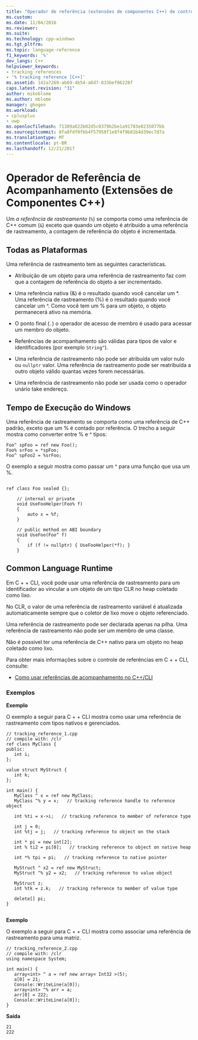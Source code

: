 ```yaml
---
title: "Operador de referência (extensões de componentes C++) de controle | Microsoft Docs"
ms.custom: 
ms.date: 11/04/2016
ms.reviewer: 
ms.suite: 
ms.technology: cpp-windows
ms.tgt_pltfrm: 
ms.topic: language-reference
f1_keywords: '%'
dev_langs: C++
helpviewer_keywords:
- tracking references
- '% tracking reference [C++]'
ms.assetid: 142a7269-ab69-4b54-a6d7-833bef06228f
caps.latest.revision: "31"
author: mikeblome
ms.author: mblome
manager: ghogen
ms.workload:
- cplusplus
- uwp
ms.openlocfilehash: 71389a622b02d5c0379b2be1a91783e8235077bb
ms.sourcegitcommit: 8fa8fdf0fbb4f57950f1e8f4f9b81b4d39ec7d7a
ms.translationtype: MT
ms.contentlocale: pt-BR
ms.lasthandoff: 12/21/2017
---
```

# <a name="tracking-reference-operator-c-component-extensions"></a>Operador de Referência de Acompanhamento (Extensões de Componentes C++)
Um *a referência de rastreamento* (`%`) se comporta como uma referência de C++ comum (`&`) exceto que quando um objeto é atribuído a uma referência de rastreamento, a contagem de referência do objeto é incrementada.  
  
## <a name="all-platforms"></a>Todas as Plataformas  
 Uma referência de rastreamento tem as seguintes características.  
  
-   Atribuição de um objeto para uma referência de rastreamento faz com que a contagem de referência do objeto a ser incrementado.  
  
-   Uma referência nativa (&) é o resultado quando você cancelar um *. Uma referência de rastreamento (%) é o resultado quando você cancelar um ^. Como você tem um % para um objeto, o objeto permanecerá ativo na memória.  
  
-   O ponto final (`.`) o operador de acesso de membro é usado para acessar um membro do objeto.  
  
-   Referências de acompanhamento são válidas para tipos de valor e identificadores (por exemplo `String^`).  
  
-   Uma referência de rastreamento não pode ser atribuída um valor nulo ou `nullptr` valor. Uma referência de rastreamento pode ser reatribuída a outro objeto válido quantas vezes forem necessárias.  
  
-   Uma referência de rastreamento não pode ser usada como o operador unário take endereço.  
  
## <a name="windows-runtime"></a>Tempo de Execução do Windows  
 Uma referência de rastreamento se comporta como uma referência de C++ padrão, exceto que um % é contado por referência. O trecho a seguir mostra como converter entre % e ^ tipos:  
  
```  
Foo^ spFoo = ref new Foo();  
Foo% srFoo = *spFoo;  
Foo^ spFoo2 = %srFoo;  
```  
  
 O exemplo a seguir mostra como passar um ^ para uma função que usa um %.  
  
```  
  
ref class Foo sealed {};  
  
    // internal or private  
    void UseFooHelper(Foo% f)  
    {  
        auto x = %f;  
    }  
  
    // public method on ABI boundary  
    void UseFoo(Foo^ f)  
    {  
        if (f != nullptr) { UseFooHelper(*f); }  
    }  
```  
  
## <a name="common-language-runtime"></a>Common Language Runtime 
 Em C + + CLI, você pode usar uma referência de rastreamento para um identificador ao vincular a um objeto de um tipo CLR no heap coletado como lixo.  
  
 No CLR, o valor de uma referência de rastreamento variável é atualizada automaticamente sempre que o coletor de lixo move o objeto referenciado.  
  
 Uma referência de rastreamento pode ser declarada apenas na pilha. Uma referência de rastreamento não pode ser um membro de uma classe.  
  
 Não é possível ter uma referência de C++ nativo para um objeto no heap coletado como lixo.  
  
 Para obter mais informações sobre o controle de referências em C + + CLI, consulte:  
  
-   [Como usar referências de acompanhamento no C++/CLI](../dotnet/how-to-use-tracking-references-in-cpp-cli.md)
  
### <a name="examples"></a>Exemplos  
 **Exemplo**  
  
 O exemplo a seguir para C + + CLI mostra como usar uma referência de rastreamento com tipos nativos e gerenciados.  
  
```  
// tracking_reference_1.cpp  
// compile with: /clr  
ref class MyClass {  
public:  
   int i;  
};  
  
value struct MyStruct {  
   int k;  
};  
  
int main() {  
   MyClass ^ x = ref new MyClass;  
   MyClass ^% y = x;   // tracking reference handle to reference object   
  
   int %ti = x->i;   // tracking reference to member of reference type  
  
   int j = 0;  
   int %tj = j;   // tracking reference to object on the stack  
  
   int * pi = new int[2];  
   int % ti2 = pi[0];   // tracking reference to object on native heap  
  
   int *% tpi = pi;   // tracking reference to native pointer  
  
   MyStruct ^ x2 = ref new MyStruct;  
   MyStruct ^% y2 = x2;   // tracking reference to value object  
  
   MyStruct z;  
   int %tk = z.k;   // tracking reference to member of value type  
  
   delete[] pi;  
}  
  
```  
  
 **Exemplo**  
  
 O exemplo a seguir para C + + CLI mostra como associar uma referência de rastreamento para uma matriz.  
  
```  
// tracking_reference_2.cpp  
// compile with: /clr  
using namespace System;  
  
int main() {  
   array<int> ^ a = ref new array< Int32 >(5);  
   a[0] = 21;  
   Console::WriteLine(a[0]);  
   array<int> ^% arr = a;  
   arr[0] = 222;  
   Console::WriteLine(a[0]);  
}  
```  
  
 **Saída**  
  
```Output  
21  
222  
```